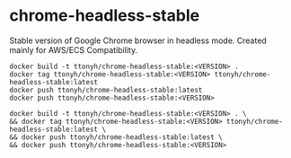 # chrome-headless-stable
Stable version of Google Chrome browser in headless mode. Created mainly for AWS/ECS Compatibility.







```
docker build -t ttonyh/chrome-headless-stable:<VERSION> .
docker tag ttonyh/chrome-headless-stable:<VERSION> ttonyh/chrome-headless-stable:latest
docker push ttonyh/chrome-headless-stable:latest
docker push ttonyh/chrome-headless-stable:<VERSION>
```



```
docker build -t ttonyh/chrome-headless-stable:<VERSION> . \
&& docker tag ttonyh/chrome-headless-stable:<VERSION> ttonyh/chrome-headless-stable:latest \
&& docker push ttonyh/chrome-headless-stable:latest \
&& docker push ttonyh/chrome-headless-stable:<VERSION>
```






